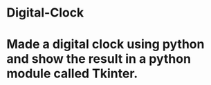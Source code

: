 # Digital-Clock
# Made a digital clock using python and show the result in a python module called Tkinter.
